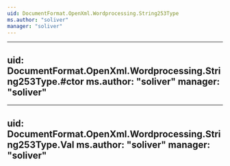 ```yaml
---
uid: DocumentFormat.OpenXml.Wordprocessing.String253Type
ms.author: "soliver"
manager: "soliver"
---
```


---
uid: DocumentFormat.OpenXml.Wordprocessing.String253Type.#ctor
ms.author: "soliver"
manager: "soliver"
---

---
uid: DocumentFormat.OpenXml.Wordprocessing.String253Type.Val
ms.author: "soliver"
manager: "soliver"
---
